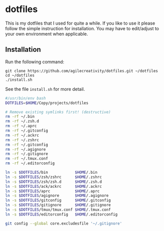 dotfiles
========
This is my dotfiles that I used for quite a while. If you like to use it please
follow the simple instruction for installation. You may have to edit/adjust
to your own environment when applicable.

## Installation

Run the following command:

```
git clone https://github.com/agilecreativity/dotfiles.git ~/dotfiles
cd ~/dotfiles
./install.sh
```

See the file `install.sh` for more detail.

``` install.sh
#/usr/bin/env bash
DOTFILES=$HOME/Copy/projects/dotfiles

# Remove existing symlinks first! (destructive)
rm -rf ~/.bin
rm -rf ~/.zsh.d
rm -rf ~/.aprc
rm -rf ~/.gitconfig
rm -rf ~/.ackrc
rm -rf ~/.zshrc
rm -rf ~/.gitconfig
rm -rf ~/.agignore
rm -rf ~/.gitignore
rm -rf ~/.tmux.conf
rm -rf ~/.editorconfig

ln -s $DOTFILES/bin            $HOME/.bin
ln -s $DOTFILES/zsh/zshrc      $HOME/.zshrc
ln -s $DOTFILES/zsh/zsh.d      $HOME/.zsh.d
ln -s $DOTFILES/ack/ackrc      $HOME/.ackrc
ln -s $DOTFILES/aprc           $HOME/.aprc
ln -s $DOTFILES/agignore       $HOME/.agignore
ln -s $DOTFILES/gitconfig      $HOME/.gitconfig
ln -s $DOTFILES/gitignore      $HOME/.gitignore
ln -s $DOTFILES/tmux/tmux.conf $HOME/.tmux.conf
ln -s $DOTFILES/editorconfig   $HOME/.editorconfig

git config --global core.excludesfile '~/.gitignore'
```
